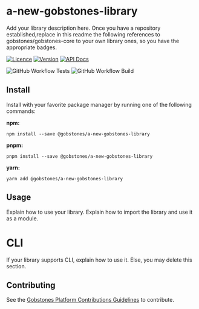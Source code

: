 # a-new-gobstones-library

Add your library description here. Once you have a repository established,replace in this readme the following references to gobstones/gobstones-core to your own library ones, so you have the appropriate badges.

[![Licence](https://img.shields.io/github/license/gobstones/gobstones-core?style=plastic&label=License&logo=open-source-initiative&logoColor=white&color=olivegreen)](https://github.com/gobstones/gobstones-core/blob/main/LICENSE) [![Version](https://img.shields.io/github/package-json/v/gobstones/gobstones-core?style=plastic&label=Version&logo=git-lfs&logoColor=white&color=crimson)](https://www.npmjs.com/package/@gobstones/gobstones-core) [![API Docs](https://img.shields.io/github/package-json/homepage/gobstones/gobstones-core?color=blue&label=API%20Docs&logo=gitbook&logoColor=white&style=plastic)](https://gobstones.github.io/gobstones-core)

![GitHub Workflow Tests](https://img.shields.io/github/workflow/status/gobstones/gobstones-core/test-on-commit?style=plastic&label=Tests&logo=github-actions&logoColor=white) ![GitHub Workflow Build](https://img.shields.io/github/workflow/status/gobstones/gobstones-core/build-on-commit?style=plastic&label=Build&logo=github-actions&logoColor=white)

## Install

Install with your favorite package manager by running one of the following commands:

**npm:**

```
npm install --save @gobstones/a-new-gobstones-library
```

**pnpm:**

```
pnpm install --save @gobstones/a-new-gobstones-library
```

**yarn:**

```
yarn add @gobstones/a-new-gobstones-library
```

## Usage

Explain how to use your library.
Explain how to import the library and use it as a module.

# CLI

If your library supports CLI, explain how to use it. Else, you may delete this section.

## Contributing

See the [Gobstones Platform Contributions Guidelines](https://github.com/gobstones/gobstones-guidelines) to contribute.
